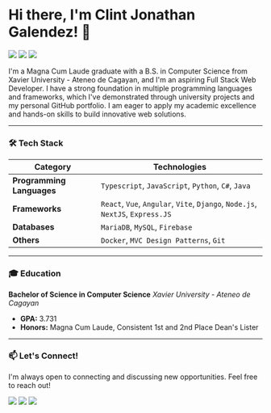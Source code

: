 # Hi there, I'm Clint Jonathan Galendez! 👋

[<img src="https://img.shields.io/badge/linkedin-%230077B5.svg?&style=for-the-badge&logo=linkedin&logoColor=white" />](https://linkedin.com/in/clintgalendez) [<img src="https://img.shields.io/badge/Portfolio-255E63?style=for-the-badge&logo=About.me&logoColor=white" />](https://clint-galendez-portfolio.vercel.app/) [<img src="https://img.shields.io/badge/gmail-%23D14836.svg?&style=for-the-badge&logo=gmail&logoColor=white" />](mailto:galendez.clintjonathan@gmail.com)

I'm a Magna Cum Laude graduate with a B.S. in Computer Science from Xavier University - Ateneo de Cagayan, and I'm an aspiring Full Stack Web Developer. I have a strong foundation in multiple programming languages and frameworks, which I've demonstrated through university projects and my personal GitHub portfolio. I am eager to apply my academic excellence and hands-on skills to build innovative web solutions.

---

### 🛠️ Tech Stack

| Category | Technologies |
| --- | --- |
| **Programming Languages** | `Typescript`, `JavaScript`, `Python`, `C#`, `Java` |
| **Frameworks** | `React`, `Vue`, `Angular`, `Vite`, `Django`, `Node.js`, `NextJS`, `Express.JS` |
| **Databases** | `MariaDB`, `MySQL`, `Firebase` |
| **Others** | `Docker`, `MVC Design Patterns`, `Git` |

---

### 🎓 Education

**Bachelor of Science in Computer Science**
*Xavier University - Ateneo de Cagayan*
* **GPA:** 3.731
* **Honors:** Magna Cum Laude, Consistent 1st and 2nd Place Dean's Lister

---

### 📫 Let's Connect!

I'm always open to connecting and discussing new opportunities. Feel free to reach out!

[<img src="https://img.shields.io/badge/github-%23121011.svg?&style=for-the-badge&logo=github&logoColor=white" />](https://github.com/clintgalendez) [<img src="https://img.shields.io/badge/linkedin-%230077B5.svg?&style=for-the-badge&logo=linkedin&logoColor=white" />](https://linkedin.com/in/clintgalendez) [<img src="https://img.shields.io/badge/Portfolio-255E63?style=for-the-badge&logo=About.me&logoColor=white" />](https://clint-galendez-portfolio.vercel.app/)
